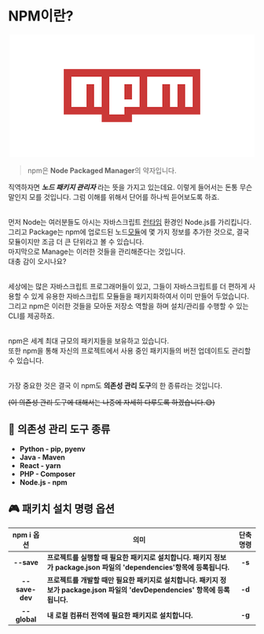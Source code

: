 # NPM이란?
<div align="center">
    <img src="./img/logo.png">
</div>

> npm은 **Node Packaged Manager**의 약자입니다.

직역하자면 ***노드 패키지 관리자*** 라는 뜻을 가지고 있는데요. 이렇게 들어서는 돈통 무슨 말인지 모를 것입니다.
그럼 이해를 위해서 단어를 하나씩 듣어보도록 하죠.<br><br>

먼저 Node는 여러분들도 아시는 자바스크립트 [런타임](https://github.com/songyouhyun/External-Brain/blob/master/ETC/word.md#%EB%9F%B0%ED%83%80%EC%9E%84%EC%9D%B4%EB%9E%80) 환경인 Node.js를 가리킵니다.<br>
그리고 Package는 npm에 업로드된 노드[모듈](https://github.com/songyouhyun/External-Brain/blob/master/ETC/word.md#%EB%AA%A8%EB%93%88module%EC%9D%B4%EB%9E%80)에 몇 가지 정보를 추가한 것으로,
결국 모듈이지만 조금 더 큰 단위라고 볼 수 있습니다.<br>
마지막으로 Manage는 이러한 것들을 관리해준다는 것입니다.<br>
대충 감이 오시나요?<br><br>

세상에는 많은 자바스크립트 프로그래머들이 있고, 그들이 자바스크립트를 더 편하게 사용할 수 있게 유용한 자바스크립트 모듈들을  패키지화하여서 이미 만들어 두었습니다.<br>
그리고 npm은 이러한 것들을 모아둔 저장소 역할을 하며 설치/관리를 수행할 수 있는 CLI를 제공하죠.<br><br>

npm은 세계 최대 규모의 패키지들을 보유하고 있습니다.<br>
또한 npm을 통해 자신의 프로젝트에서 사용 중인 패키지들의 버전 업데이트도 관리할 수 있습니다.<br><br>

가장 중요한 것은 결국 이 npm도 **의존성 관리 도구**의 한 종류라는 것입니다.<br>

~~(이 의존성 관리 도구에 대해서는 나중에 자세히 다루도록 하겠습니다.😅)~~

## 📌 의존성 관리 도구 종류
<B>

- Python - pip, pyenv
- Java - Maven
- React - yarn
- PHP - Composer
- Node.js - npm

## 🎮 패키치 설치 명령 옵션
|npm i 옵션|의미|단축 명령|
|:---:|---|:---:|
|--save|프로젝트를 실행할 때 필요한 패키지로 설치합니다. 패키지 정보가 package.json 파일의 'dependencies'항목에 등록됩니다.|-s|
|--save-dev|프로젝트를 개발할 때만 필요한 패키지로 설치합니다. 패키지 정보가 package.json 파일의 'devDependencies' 항목에 등록됩니다.|-d|
|--global|내 로컬 컴퓨터 전역에 필요한 패키지로 설치합니다.|-g|
